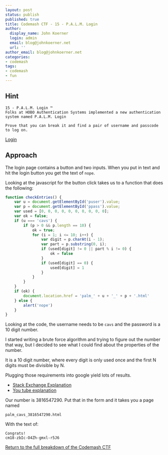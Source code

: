 ```yaml
---
layout: post
status: publish
published: true
title: Codemash CTF - 15 - P.A.L.M. Login
author:
  display_name: John Koerner
  login: admin
  email: blog@johnkoerner.net
  url: ''
author_email: blog@johnkoerner.net
categories:
- codemash
tags:
- codemash
- fun
---
```


Hint
---
```
15 - P.A.L.M. Login ™
Folks at HOBO Authentication Systems implemented a new authentication system named P.A.L.M. Login

Prove that you can break it and find a pair of username and passcode to log on.
```
[Login](https://codemash.hacking-lab.com/codemash/palm.html)


Approach
---
The login page contains a button and two inputs. When you put in text and hit the login button you get the text of `nope`.

Looking at the javascript for the button click takes us to a function that does the following:

``` javascript
function checkEntries() {
    var u = document.getElementById('puser').value;
    var p = document.getElementById('ppass').value;
    var used = [0, 0, 0, 0, 0, 0, 0, 0, 0, 0];
    var ok = false;
    if (u === 'cavs') {
        if (p > 0 && p.length == 10) {
            ok = true;
            for (i = 1; i <= 10; i++) {
                var digit = p.charAt(i - 1);
                var part = p.substring(0, i);
                if (used[digit] != 0 || part % i != 0) {
                    ok = false
                }
                if (used[digit] == 0) {
                    used[digit] = 1
                }
            }
        }
    }
    if (ok) {
        document.location.href = 'palm_' + u + '_' + p + '.html'
    } else {
        alert('nope')
    }
}
```

Looking at the code, the username needs to be `cavs` and the password is a 10 digit number.

I started writing a brute force algorithm and trying to figure out the number that way, but I decided to see what I could find about the properties of the number.

It is a 10 digit number, where every digit is only used once and the first N digits must be divisible by N.

Plugging those requirements into google yield lots of results.

- [Stack Exchange Explanation](https://mindyourdecisions.com/blog/2016/04/10/find-the-10-digit-number-where-n-digits-are-divisible-by-n-sunday-puzzle/)
- [You tube explanation](https://mindyourdecisions.com/blog/2016/04/10/find-the-10-digit-number-where-n-digits-are-divisible-by-n-sunday-puzzle/)

Our number is 3816547290. Put that in the form and it takes you a page named

`palm_cavs_3816547290.html`

With the text of:

```
Congrats!
cm18-zbIc-O4Zh-gmxl-r5J6
```



[Return to the full breakdown of the Codemash CTF](/codemash/codemash-ctf-breakdown/)